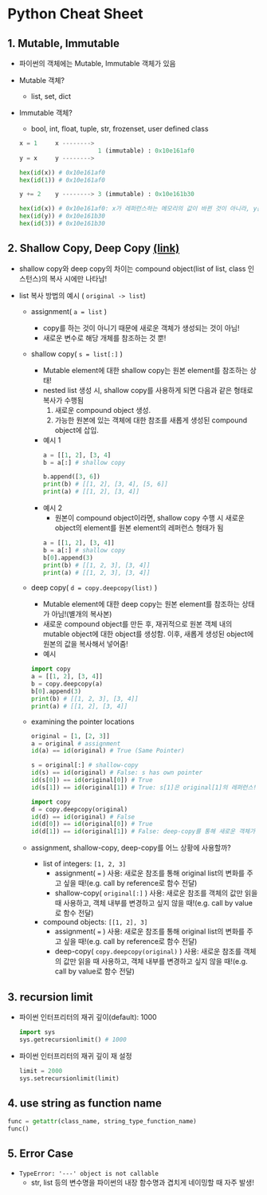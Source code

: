 # Python Cheat Sheet

## 1. Mutable, Immutable

* 파이썬의 객체에는 Mutable, Immutable 객체가 있음

* Mutable 객체?
  * list, set, dict

* Immutable 객체?
  * bool, int, float, tuple, str, frozenset, user defined class
  ```py
  x = 1     x --------> 
                        1 (immutable) : 0x10e161af0
  y = x     y -------->

  hex(id(x)) # 0x10e161af0
  hex(id(1)) # 0x10e161af0

  y += 2    y --------> 3 (immutable) : 0x10e161b30

  hex(id(x)) # 0x10e161af0: x가 레퍼런스하는 메모리의 값이 바뀐 것이 아니라, y는 새로운 메모리를 가리키게 됨!
  hex(id(y)) # 0x10e161b30
  hex(id(3)) # 0x10e161b30
  ```

## 2. Shallow Copy, Deep Copy [(link)](https://medium.com/@thawsitt/assignment-vs-shallow-copy-vs-deep-copy-in-python-f70c2f0ebd86)

* shallow copy와 deep copy의 차이는 compound object(list of list, class 인스턴스)의 복사 시에만 나타남!

* list 복사 방법의 예시 ( `original -> list`)
  * assignment( `a = list` )
    * copy를 하는 것이 아니기 때문에 새로운 객체가 생성되는 것이 아님!
    * 새로운 변수로 해당 개체를 참조하는 것 뿐!
  * shallow copy( `s = list[:]` )
    * Mutable element에 대한 shallow copy는 원본 element를 참조하는 상태!
    * nested list 생성 시, shallow copy를 사용하게 되면 다음과 같은 형태로 복사가 수행됨
      1. 새로운 compound object 생성.
      2. 가능한 원본에 있는 객체에 대한 참조를 새롭게 생성된 compound object에 삽입.
    * 예시 1
      ```py
      a = [[1, 2], [3, 4]
      b = a[:] # shallow copy
      
      b.append([3, 6])
      print(b) # [[1, 2], [3, 4], [5, 6]]
      print(a) # [[1, 2], [3, 4]]
      ``` 
    * 예시 2
      * 원본이 compound object이라면, shallow copy 수행 시 새로운 object의 element를 원본 element의 레퍼런스 형태가 됨
      ```py
      a = [[1, 2], [3, 4]]
      b = a[:] # shallow copy
      b[0].append(3)
      print(b) # [[1, 2, 3], [3, 4]]
      print(a) # [[1, 2, 3], [3, 4]]
      ```

  * deep copy( `d = copy.deepcopy(list)` )
    * Mutable element에 대한 deep copy는 원본 element를 참조하는 상태가 아님!(별개의 복사본)
    * 새로운 compound object를 만든 후, 재귀적으로 원본 객체 내의 mutable object에 대한 object를 생성함. 이후, 새롭게 생성된 object에 원본의 값을 복사해서 넣어줌!
    * 예시
    ```py
    import copy
    a = [[1, 2], [3, 4]]
    b = copy.deepcopy(a)
    b[0].append(3)
    print(b) # [[1, 2, 3], [3, 4]]
    print(a) # [[1, 2], [3, 4]]
    ```

  * examining the pointer locations
    ```py
    original = [1, [2, 3]]
    a = original # assignment
    id(a) == id(original) # True (Same Pointer)

    s = original[:] # shallow-copy
    id(s) == id(original) # False: s has own pointer
    id(s[0]) == id(original[0]) # True
    id(s[1]) == id(original[1]) # True: s[1]은 original[1]의 레퍼런스!

    import copy
    d = copy.deepcopy(original)
    id(d) == id(original) # False
    id(d[0]) == id(original[0]) # True
    id(d[1]) == id(original[1]) # False: deep-copy를 통해 새로운 객체가 생성되고, 생성된 객체에 original[1]의 값이 복사된 것!

    ```

  * assignment, shallow-copy, deep-copy를 어느 상황에 사용할까?
    * list of integers: `[1, 2, 3]`
      * assignment( `=` ) 사용: 새로운 참조를 통해 original list의 변화를 주고 싶을 때!(e.g. call by reference로 함수 전달)
      * shallow-copy( `original[:]` ) 사용: 새로운 참조를 객체의 값만 읽을 때 사용하고, 객체 내부를 변경하고 싶지 않을 때!(e.g. call by value로 함수 전달)
    * compound objects: `[[1, 2], 3]`
      * assignment( `=` ) 사용: 새로운 참조를 통해 original list의 변화를 주고 싶을 때!(e.g. call by reference로 함수 전달)
      * deep-copy( `copy.deepcopy(original)` ) 사용: 새로운 참조를 객체의 값만 읽을 때 사용하고, 객체 내부를 변경하고 싶지 않을 때!(e.g. call by value로 함수 전달)


## 3. recursion limit

* 파이썬 인터프리터의 재귀 깊이(default): 1000
  ```py
  import sys
  sys.getrecursionlimit() # 1000
  ```

* 파이썬 인터프리터의 재귀 깊이 재 설정
  ```py
  limit = 2000
  sys.setrecursionlimit(limit)
  ```

## 4. use string as function name
```py
func = getattr(class_name, string_type_function_name)
func()
```


## 5. Error Case
* `TypeError: '---' object is not callable`
  * str, list 등의 변수명을 파이썬의 내장 함수명과 겹치게 네이밍할 때 자주 발생!